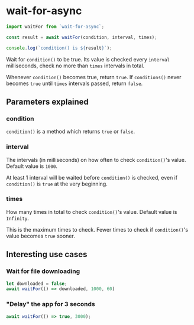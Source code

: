 # wait-for-async

```ts
import waitFor from `wait-for-async`;

const result = await waitFor(condition, interval, times);

console.log(`condition() is ${result}`);
```

Wait for `condition()` to be true. Its value is checked every `interval` milliseconds, check no more than `times` intervals in total.

Whenever `condition()` becomes true, return `true`. If `conditions()` never becomes `true` until `times` intervals passed, return `false`.


## Parameters explained

### condition

`condition()` is a method which returns `true` or `false`.


### interval

The intervals (in milliseconds) on how often to check `condition()`'s value. Default value is `1000`.

At least 1 interval will be waited before `condition()` is checked, even if `condition()` is `true` at the very beginning.


### times

How many times in total to check `condition()`'s value. Default value is `Infinity`.

This is the maximum times to check. Fewer times to check if `condition()`'s value becomes `true` sooner.


## Interesting use cases


### Wait for file downloading

```ts
let downloaded = false;
await waitFor(() => downloaded, 1000, 60)
```

### "Delay" the app for 3 seconds

```ts
await waitFor(() => true, 3000);
```
